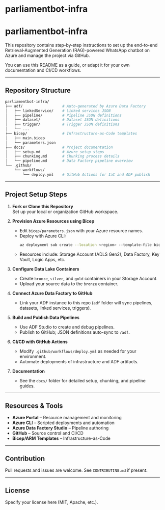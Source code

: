 # parliamentbot-infra

# parliamentbot-infra

This repository contains step-by-step instructions to set up the end-to-end Retrieval-Augmented Generation (RAG)-powered WhatsApp chatbot on Azure and manage the project via GitHub.

You can use this README as a guide, or adapt it for your own documentation and CI/CD workflows.

---

## Repository Structure

```bash
parliamentbot-infra/
├── adf/                  # Auto-generated by Azure Data Factory
│   ├── linkedService/    # Linked services JSON
│   ├── pipeline/         # Pipeline JSON definitions
│   ├── dataset/          # Dataset JSON definitions
│   ├── trigger/          # Trigger JSON definitions
│   └── ...
├── bicep/                # Infrastructure-as-Code templates
│   ├── main.bicep
│   └── parameters.json
├── docs/                 # Project documentation
│   ├── setup.md          # Azure setup steps
│   ├── chunking.md       # Chunking process details
│   └── pipeline.md       # Data Factory pipeline overview
└── .github/
    └── workflows/
        └── deploy.yml    # GitHub Actions for IaC and ADF publish
```

---

## Project Setup Steps

1. **Fork or Clone this Repository**  
   Set up your local or organization GitHub workspace.

2. **Provision Azure Resources using Bicep**  
   - Edit `bicep/parameters.json` with your Azure resource names.
   - Deploy with Azure CLI:  
     ```bash
     az deployment sub create --location <region> --template-file bicep/main.bicep --parameters @bicep/parameters.json
     ```
   - Resources include: Storage Account (ADLS Gen2), Data Factory, Key Vault, Logic Apps, etc.

3. **Configure Data Lake Containers**  
   - Create `bronze`, `silver`, and `gold` containers in your Storage Account.
   - Upload your source data to the `bronze` container.

4. **Connect Azure Data Factory to GitHub**  
   - Link your ADF instance to this repo (`adf` folder will sync pipelines, datasets, linked services, triggers).

5. **Build and Publish Data Pipelines**  
   - Use ADF Studio to create and debug pipelines.
   - Publish to GitHub; JSON definitions auto-sync to `/adf`.

6. **CI/CD with GitHub Actions**  
   - Modify `.github/workflows/deploy.yml` as needed for your environment.
   - Automate deployments of infrastructure and ADF artifacts.

7. **Documentation**  
   - See the `docs/` folder for detailed setup, chunking, and pipeline guides.

---

## Resources & Tools

- **Azure Portal** – Resource management and monitoring
- **Azure CLI** – Scripted deployments and automation
- **Azure Data Factory Studio** – Pipeline authoring
- **GitHub** – Source control and CI/CD
- **Bicep/ARM Templates** – Infrastructure-as-Code

---

## Contribution

Pull requests and issues are welcome. See `CONTRIBUTING.md` if present.

---

## License

Specify your license here (MIT, Apache, etc.).
